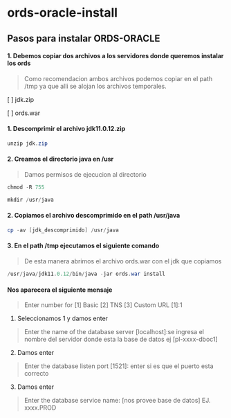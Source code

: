 # ords-oracle-install

## Pasos para instalar ORDS-ORACLE

#### 1. Debemos copiar dos archivos a los servidores donde queremos instalar los ords
> Como recomendacion ambos archivos podemos copiar en el path /tmp ya que alli se alojan los archivos temporales.

[ ]  jdk.zip

[ ] ords.war

#### 1. Descomprimir el archivo jdk11.0.12.zip
```powershell
unzip jdk.zip
```
#### 2. Creamos el directorio java en /usr
> Damos permisos de ejecucion al directorio
```powershell
chmod -R 755
```
```powershell
mkdir /usr/java
```
#### 2. Copiamos el archivo descomprimido en el path /usr/java
```powershell
cp -av [jdk_descomprimido] /usr/java
```
#### 3. En el path /tmp ejecutamos el siguiente comando
> De esta manera abrimos el archivo ords.war con el jdk que copiamos
```powershell
/usr/java/jdk11.0.12/bin/java -jar ords.war install
```
#### Nos aparecera el siguiente mensaje

>Enter number for [1] Basic  [2] TNS  [3] Custom URL [1]:1

1. Seleccionamos 1 y damos enter

> Enter the name of the database server [localhost]:se ingresa el nombre del servidor donde esta la base de datos ej [pl-xxxx-dboc1]

2. Damos enter

> Enter the database listen port [1521]: enter si es que el puerto esta correcto

3. Damos enter

> Enter the database service name: [nos provee base de datos] EJ. xxxx.PROD
